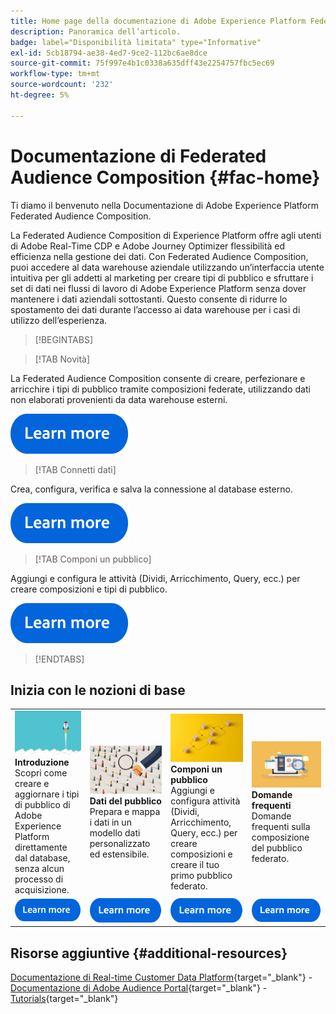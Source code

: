 ```yaml
---
title: Home page della documentazione di Adobe Experience Platform Federated Audience Composition
description: Panoramica dell’articolo.
badge: label="Disponibilità limitata" type="Informative"
exl-id: 5cb18794-ae38-4ed7-9ce2-112bc6ae8dce
source-git-commit: 75f997e4b1c0338a635dff43e2254757fbc5ec69
workflow-type: tm+mt
source-wordcount: '232'
ht-degree: 5%

---
```


# Documentazione di Federated Audience Composition  {#fac-home}

Ti diamo il benvenuto nella Documentazione di Adobe Experience Platform Federated Audience Composition.

La Federated Audience Composition di Experience Platform offre agli utenti di Adobe Real-Time CDP e Adobe Journey Optimizer flessibilità ed efficienza nella gestione dei dati. Con Federated Audience Composition, puoi accedere al data warehouse aziendale utilizzando un’interfaccia utente intuitiva per gli addetti al marketing per creare tipi di pubblico e sfruttare i set di dati nei flussi di lavoro di Adobe Experience Platform senza dover mantenere i dati aziendali sottostanti. Questo consente di ridurre lo spostamento dei dati durante l’accesso ai data warehouse per i casi di utilizzo dell’esperienza.

>[!BEGINTABS]

>[!TAB Novità]

La Federated Audience Composition consente di creare, perfezionare e arricchire i tipi di pubblico tramite composizioni federate, utilizzando dati non elaborati provenienti da data warehouse esterni.

[![immagine](assets/learn-more-button.svg)](start/release-notes.md)

>[!TAB Connetti dati]

Crea, configura, verifica e salva la connessione al database esterno.

[![immagine](assets/learn-more-button.svg)](connections/federated-db.md)

>[!TAB Componi un pubblico]

Aggiungi e configura le attività (Dividi, Arricchimento, Query, ecc.) per creare composizioni e tipi di pubblico.

[![immagine](assets/learn-more-button.svg)](compositions/gs-compositions.md)

>[!ENDTABS]

## Inizia con le nozioni di base

<table style="table-layout:fixed">
  <tr style="border: 0;">
    <td>
    <a href="start/get-started.md"><img src="assets/do-not-localize/start-quick.png"></a>
    <div><strong>Introduzione</strong><br/>Scopri come creare e aggiornare i tipi di pubblico di Adobe Experience Platform direttamente dal database, senza alcun processo di acquisizione.
    </div>
    </td>
    <td>
    <a href="data-management/gs-models.md"><img src="assets/do-not-localize/start-profiles.png"></a>
    <div><strong>Dati del pubblico</strong><br/>Prepara e mappa i dati in un modello dati personalizzato ed estensibile.
    </div>
    </td>
    <td>
    <a href="compositions/gs-compositions.md"><img src="assets/do-not-localize/start-journey.jpeg"></a>
    <div><strong>Componi un pubblico</strong><br/>Aggiungi e configura attività (Dividi, Arricchimento, Query, ecc.) per creare composizioni e creare il tuo primo pubblico federato.
    </div>
    </td>
    <td>
    <a href="start/get-started.md#faq"><img src="assets/do-not-localize/start-faq.png"></a>
    <div><strong>Domande frequenti</strong><br/>Domande frequenti sulla composizione del pubblico federato.</div>
    </td>
  </tr>
  <tr style="border: 0;">
    <td><a href="start/get-started.md"><img src="assets/learn-more-button.svg"></a></td>
    <td><a href="data-management/gs-models.md"><img src="assets/learn-more-button.svg"></a></td>
    <td><a href="compositions/gs-compositions.md"><img src="assets/learn-more-button.svg"></a></td>
    <td><a href="start/get-started.md#faq"><img src="assets/learn-more-button.svg"></a></td>
    </tr>
</table>


## Risorse aggiuntive  {#additional-resources}

[Documentazione di Real-time Customer Data Platform](https://experienceleague.adobe.com/en/docs/experience-platform/rtcdp/home){target="_blank"} - [Documentazione di Adobe Audience Portal](https://experienceleague.adobe.com/en/docs/experience-platform/segmentation/ui/audience-dashboard){target="_blank"} - [Tutorials](https://experienceleague.adobe.com/en/docs/platform-learn/tutorials/audiences/introduction-to-audience-portal-and-composition){target="_blank"}
